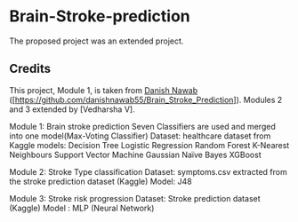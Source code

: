 # Brain-Stroke-prediction 
The proposed project was an extended project.
## Credits
This project, Module 1, is taken from [Danish Nawab]([(https://github.com/danishnawab55)]) ([https://github.com/danishnawab55/Brain_Stroke_Prediction]).
Modules 2 and 3 extended by [Vedharsha V].

Module 1: Brain stroke prediction
Seven Classifiers are used and merged into one model(Max-Voting Classifier)
Dataset: healthcare dataset from Kaggle
models:
Decision Tree
Logistic Regression
Random Forest
K-Nearest Neighbours
Support Vector Machine
Gaussian Naïve Bayes
XGBoost


Module 2: Stroke Type classification
Dataset: symptoms.csv extracted from the stroke prediction dataset (Kaggle)
Model: J48

Module 3: Stroke risk progression
Dataset: Stroke prediction dataset (Kaggle)
Model : MLP (Neural Network)

